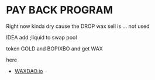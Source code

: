 # PAY BACK PROGRAM

Right now kinda dry cause the DROP wax sell is ... not used

IDEA add ;liquid to swap pool 

token 
GOLD and BOPIXBO 
and get WAX 

here
* [WAXDAO.io]([https://www.youtube.com/hashtag/bp0x0](https://waxdao.io/pool/bpbwaxpoxol))
